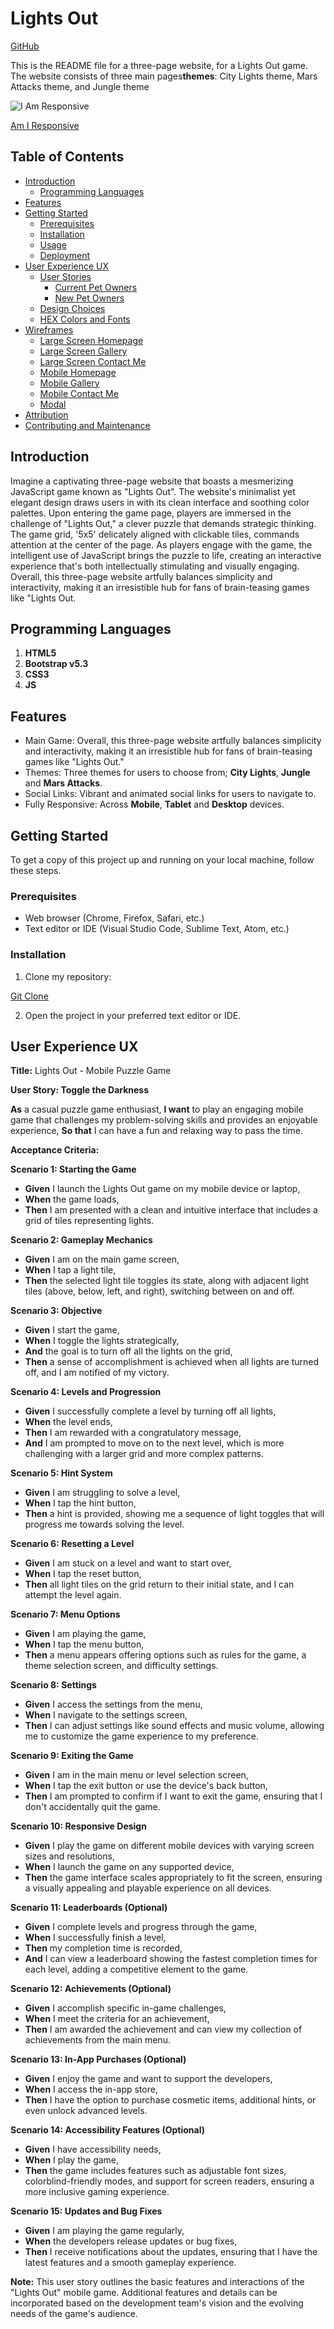 # Lights Out

[GitHub](https://orgnatedrake.github.io/milestone-project-2/)

This is the README file for a three-page website, for a Lights Out game. The website consists of three main pages**themes**: City Lights theme, Mars Attacks theme, and Jungle theme

![I Am Responsive](docs/iamresponsive.png)

[Am I Responsive](https://ui.dev/amiresponsive?url=https://orgnatedrake.github.io/milestone-project-2/)
## Table of Contents

- [Introduction](#introduction)
  - [Programming Languages](#programming-languages)
- [Features](#features)
- [Getting Started](#getting-started)
  - [Prerequisites](#prerequisites)
  - [Installation](#installation)
  - [Usage](#usage)
  - [Deployment](#deployment)
- [User Experience UX](#user-experience-ux)
  - [User Stories](#user-stories)
    - [Current Pet Owners](#current-pet-owners)
    - [New Pet Owners](#new-pet-owners)
  - [Design Choices](#design-choices)
  - [HEX Colors and Fonts](#hex-colors-and-fonts)
- [Wireframes](#wireframes)
  - [Large Screen Homepage](#large-screen-homepage)
  - [Large Screen Gallery](#large-screen-gallery)
  - [Large Screen Contact Me](#large-screen-contact-me)
  - [Mobile Homepage](#mobile-homepage)
  - [Mobile Gallery](#mobile-gallery)
  - [Mobile Contact Me](#mobile-contact-me)
  - [Modal](#modal)
- [Attribution](#attribution)
- [Contributing and Maintenance](#contributing-and-maintenance)
## Introduction

Imagine a captivating three-page website that boasts a mesmerizing JavaScript game known as "Lights Out". The website's minimalist yet elegant design draws users in with its clean interface and soothing color palettes. Upon entering the game page, players are immersed in the challenge of "Lights Out," a clever puzzle that demands strategic thinking. The game grid, '5x5' delicately aligned with clickable tiles, commands attention at the center of the page. As players engage with the game, the intelligent use of JavaScript brings the puzzle to life, creating an interactive experience that's both intellectually stimulating and visually engaging. Overall, this three-page website artfully balances simplicity and interactivity, making it an irresistible hub for fans of brain-teasing games like "Lights Out.
## Programming Languages

1. **HTML5**
2. **Bootstrap v5.3**
3. **CSS3**
4. **JS**
## Features

- Main Game: Overall, this three-page website artfully balances simplicity and interactivity, making it an irresistible hub for fans of  brain-teasing games like "Lights Out."
- Themes: Three themes for users to choose from; **City Lights**, **Jungle** and **Mars Attacks**. 
- Social Links: Vibrant and animated social links for users to navigate to.
- Fully Responsive: Across **Mobile**, **Tablet** and **Desktop** devices.
## Getting Started

To get a copy of this project up and running on your local machine, follow these steps.
### Prerequisites

- Web browser (Chrome, Firefox, Safari, etc.)
- Text editor or IDE (Visual Studio Code, Sublime Text, Atom, etc.)
### Installation

1. Clone my repository:

[Git Clone](https://github.com/OrgNateDrake/milestone-project-2)

2. Open the project in your preferred text editor or IDE.
## User Experience UX

**Title:** Lights Out - Mobile Puzzle Game

**User Story: Toggle the Darkness**

**As** a casual puzzle game enthusiast,
**I want** to play an engaging mobile game that challenges my problem-solving skills and provides an enjoyable experience,
**So that** I can have a fun and relaxing way to pass the time.

**Acceptance Criteria:**

**Scenario 1: Starting the Game**
- **Given** I launch the Lights Out game on my mobile device or laptop,
- **When** the game loads,
- **Then** I am presented with a clean and intuitive interface that includes a grid of tiles representing lights.

**Scenario 2: Gameplay Mechanics**
- **Given** I am on the main game screen,
- **When** I tap a light tile,
- **Then** the selected light tile toggles its state, along with adjacent light tiles (above, below, left, and right), switching between on and off.

**Scenario 3: Objective**
- **Given** I start the game,
- **When** I toggle the lights strategically,
- **And** the goal is to turn off all the lights on the grid,
- **Then** a sense of accomplishment is achieved when all lights are turned off, and I am notified of my victory.

**Scenario 4: Levels and Progression**
- **Given** I successfully complete a level by turning off all lights,
- **When** the level ends,
- **Then** I am rewarded with a congratulatory message,
- **And** I am prompted to move on to the next level, which is more challenging with a larger grid and more complex patterns.

**Scenario 5: Hint System**
- **Given** I am struggling to solve a level,
- **When** I tap the hint button,
- **Then** a hint is provided, showing me a sequence of light toggles that will progress me towards solving the level.

**Scenario 6: Resetting a Level**
- **Given** I am stuck on a level and want to start over,
- **When** I tap the reset button,
- **Then** all light tiles on the grid return to their initial state, and I can attempt the level again.

**Scenario 7: Menu Options**
- **Given** I am playing the game,
- **When** I tap the menu button,
- **Then** a menu appears offering options such as rules for the game, a theme selection screen, and difficulty settings.

**Scenario 8: Settings**
- **Given** I access the settings from the menu,
- **When** I navigate to the settings screen,
- **Then** I can adjust settings like sound effects and music volume, allowing me to customize the game experience to my preference.

**Scenario 9: Exiting the Game**
- **Given** I am in the main menu or level selection screen,
- **When** I tap the exit button or use the device's back button,
- **Then** I am prompted to confirm if I want to exit the game, ensuring that I don't accidentally quit the game.

**Scenario 10: Responsive Design**
- **Given** I play the game on different mobile devices with varying screen sizes and resolutions,
- **When** I launch the game on any supported device,
- **Then** the game interface scales appropriately to fit the screen, ensuring a visually appealing and playable experience on all devices.

**Scenario 11: Leaderboards (Optional)**
- **Given** I complete levels and progress through the game,
- **When** I successfully finish a level,
- **Then** my completion time is recorded,
- **And** I can view a leaderboard showing the fastest completion times for each level, adding a competitive element to the game.

**Scenario 12: Achievements (Optional)**
- **Given** I accomplish specific in-game challenges,
- **When** I meet the criteria for an achievement,
- **Then** I am awarded the achievement and can view my collection of achievements from the main menu.

**Scenario 13: In-App Purchases (Optional)**
- **Given** I enjoy the game and want to support the developers,
- **When** I access the in-app store,
- **Then** I have the option to purchase cosmetic items, additional hints, or even unlock advanced levels.

**Scenario 14: Accessibility Features (Optional)**
- **Given** I have accessibility needs,
- **When** I play the game,
- **Then** the game includes features such as adjustable font sizes, colorblind-friendly modes, and support for screen readers, ensuring a more inclusive gaming experience.

**Scenario 15: Updates and Bug Fixes**
- **Given** I am playing the game regularly,
- **When** the developers release updates or bug fixes,
- **Then** I receive notifications about the updates, ensuring that I have the latest features and a smooth gameplay experience.

**Note:** This user story outlines the basic features and interactions of the "Lights Out" mobile game. Additional features and details can be incorporated based on the development team's vision and the evolving needs of the game's audience.